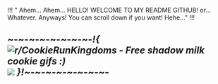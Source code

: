 !!! " Ahem... Ahem... HELLO! WELCOME TO MY README  GITHUB! or... Whatever. Anyways! You can scroll down if you want! Hehe..." !!!

~-~-~-~-~-~-~-~-*!{ <img src="https://i.redd.it/0274upz6y4ne1.gif" alt="r/CookieRunKingdoms - Free shadow milk cookie gifs :)"/>![](https://github.com/user-attachments/28c694b8-8211-4839-8a6a-03a0d808887b) }!*~-~-~-~-~-~-~-~-
-
